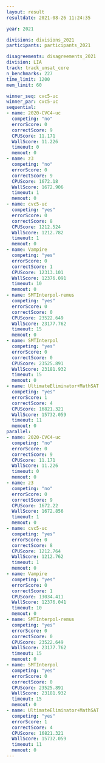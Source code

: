 ```yaml
---
layout: result
resultdate: 2021-08-26 11:24:35

year: 2021

divisions: divisions_2021
participants: participants_2021

disagreements: disagreements_2021
division: LIA
track: track_unsat_core
n_benchmarks: 227
time_limit: 1200
mem_limit: 60

winner_seq: cvc5-uc
winner_par: cvc5-uc
sequential:
- name: 2020-CVC4-uc
  competing: "no"
  errorScore: 0
  correctScore: 9
  CPUScore: 11.171
  WallScore: 11.226
  timeout: 0
  memout: 0
- name: z3
  competing: "no"
  errorScore: 0
  correctScore: 9
  CPUScore: 1672.18
  WallScore: 1672.906
  timeout: 1
  memout: 0
- name: cvc5-uc
  competing: "yes"
  errorScore: 0
  correctScore: 8
  CPUScore: 1212.524
  WallScore: 1212.782
  timeout: 1
  memout: 0
- name: Vampire
  competing: "yes"
  errorScore: 0
  correctScore: 1
  CPUScore: 12313.101
  WallScore: 12376.091
  timeout: 10
  memout: 0
- name: SMTInterpol-remus
  competing: "yes"
  errorScore: 0
  correctScore: 0
  CPUScore: 23522.649
  WallScore: 23177.762
  timeout: 15
  memout: 0
- name: SMTInterpol
  competing: "yes"
  errorScore: 0
  correctScore: 0
  CPUScore: 23525.891
  WallScore: 23181.932
  timeout: 15
  memout: 0
- name: UltimateEliminator+MathSAT
  competing: "yes"
  errorScore: 1
  correctScore: 4
  CPUScore: 16821.321
  WallScore: 15732.059
  timeout: 11
  memout: 0
parallel:
- name: 2020-CVC4-uc
  competing: "no"
  errorScore: 0
  correctScore: 9
  CPUScore: 11.171
  WallScore: 11.226
  timeout: 0
  memout: 0
- name: z3
  competing: "no"
  errorScore: 0
  correctScore: 9
  CPUScore: 1672.22
  WallScore: 1672.856
  timeout: 1
  memout: 0
- name: cvc5-uc
  competing: "yes"
  errorScore: 0
  correctScore: 8
  CPUScore: 1212.764
  WallScore: 1212.762
  timeout: 1
  memout: 0
- name: Vampire
  competing: "yes"
  errorScore: 0
  correctScore: 1
  CPUScore: 13034.411
  WallScore: 12376.041
  timeout: 10
  memout: 0
- name: SMTInterpol-remus
  competing: "yes"
  errorScore: 0
  correctScore: 0
  CPUScore: 23522.649
  WallScore: 23177.762
  timeout: 15
  memout: 0
- name: SMTInterpol
  competing: "yes"
  errorScore: 0
  correctScore: 0
  CPUScore: 23525.891
  WallScore: 23181.932
  timeout: 15
  memout: 0
- name: UltimateEliminator+MathSAT
  competing: "yes"
  errorScore: 1
  correctScore: 4
  CPUScore: 16821.321
  WallScore: 15732.059
  timeout: 11
  memout: 0
---
```

